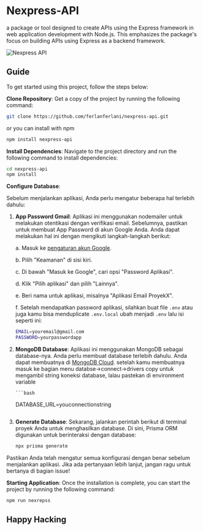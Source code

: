 # Nexpress-API

a package or tool designed to create APIs using the Express framework in web application development with Node.js. This emphasizes the package's focus on building APIs using Express as a backend framework.

![Nexpress API](https://github.com/ferlanferlani/nexpress-api/assets/87635305/eae6e6fa-8cc0-4cb7-a981-c399859565cc)


## Guide

To get started using this project, follow the steps below:

   **Clone Repository**:
   Get a copy of the project by running the following command:

   ```bash
   git clone https://github.com/ferlanferlani/nexpress-api.git
   ```

   or you can install with npm

   ```bash
   npm install nexpress-api
   ```

   **Install Dependencies**:
   Navigate to the project directory and run the following command to install dependencies:

   ```bash
   cd nexpress-api
   npm install
   ```

   **Configure Database**:

Sebelum menjalankan aplikasi, Anda perlu mengatur beberapa hal terlebih dahulu:

1. **App Password Gmail**: Aplikasi ini menggunakan nodemailer untuk melakukan otentikasi dengan verifikasi email. Sebelumnya, pastikan untuk membuat App Password di akun Google Anda. Anda dapat melakukan hal ini dengan mengikuti langkah-langkah berikut:

    a. Masuk ke [pengaturan akun Google](https://myaccount.google.com/).
    
    b. Pilih "Keamanan" di sisi kiri.
    
    c. Di bawah "Masuk ke Google", cari opsi "Password Aplikasi".
    
    d. Klik "Pilih aplikasi" dan pilih "Lainnya".
    
    e. Beri nama untuk aplikasi, misalnya "Aplikasi Email ProyekX".
    
    f. Setelah mendapatkan password aplikasi, silahkan buat file `.env` atau juga kamu bisa menduplicate `.env.local` ubah menjadi `.env` lalu isi seperti ini:

    ```bash
    EMAIL=youremail@gmail.com
    PASSWORD=yourpasswordapp  
    ```

2. **MongoDB Database**: Aplikasi ini menggunakan MongoDB sebagai database-nya. Anda perlu membuat database terlebih dahulu. Anda dapat membuatnya di [MongoDB Cloud](https://cloud.mongodb.com/).
   setelah kamu membuatnya masuk ke bagian menu databse->connect->drivers copy untuk mengambil string koneksi database, lalau pastekan di environment variable
   
       ```bash
    DATABASE_URL=youconnectionstring
    ```
    
3. **Generate Database**: Sekarang, jalankan perintah berikut di terminal proyek Anda untuk menghasilkan database. Di sini, Prisma ORM digunakan untuk berinteraksi dengan database:

    ```bash
    npx prisma generate
    ```

Pastikan Anda telah mengatur semua konfigurasi dengan benar sebelum menjalankan aplikasi. Jika ada pertanyaan lebih lanjut, jangan ragu untuk bertanya di bagian issue!

**Starting Application**:
   Once the installation is complete, you can start the project by running the following command:

   ```bash
   npm run nexrepss
   ```

   ## Happy Hacking
